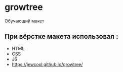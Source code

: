 # growtree
Обучающий макет
## При вёрстке макета использовал :
- HTML
- CSS
- JS
- https://jewcool.github.io/growtree/
